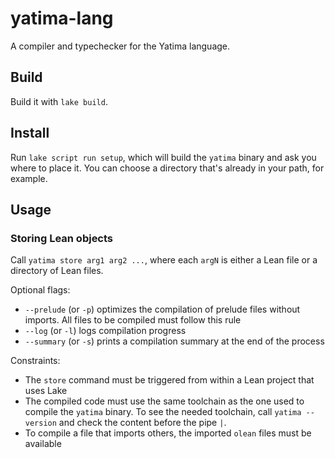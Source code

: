 # yatima-lang

A compiler and typechecker for the Yatima language.

## Build

Build it with `lake build`.

## Install

Run `lake script run setup`, which will build the `yatima` binary and ask you where to place it.
You can choose a directory that's already in your path, for example.

## Usage

### Storing Lean objects

Call `yatima store arg1 arg2 ...`, where each `argN` is either a Lean file or a directory of Lean files.

Optional flags:
* `--prelude` (or `-p`) optimizes the compilation of prelude files without imports.
All files to be compiled must follow this rule
* `--log` (or `-l`) logs compilation progress
* `--summary` (or `-s`) prints a compilation summary at the end of the process

Constraints:
* The `store` command must be triggered from within a Lean project that uses Lake
* The compiled code must use the same toolchain as the one used to compile the `yatima` binary.
To see the needed toolchain, call `yatima --version` and check the content before the pipe `|`.
* To compile a file that imports others, the imported `olean` files must be available
